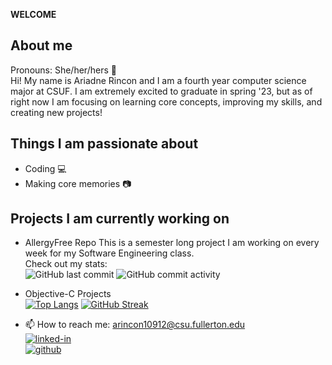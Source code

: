 **WELCOME**

## About me
Pronouns: She/her/hers :woman:  
Hi! My name is Ariadne Rincon and I am a fourth year computer science major at CSUF. I am extremely excited to graduate in spring '23, but as of right now I am focusing on learning core concepts, improving my skills, and creating new projects!

## Things I am passionate about
- Coding :computer:
- Making core memories :camera:

## Projects I am currently working on
- AllergyFree Repo 
This is a semester long project I am working on every week for my Software Engineering class.  
Check out my stats:   
![GitHub last commit](https://img.shields.io/github/last-commit/arincon10912/AllergyFree?style=for-the-badge)
![GitHub commit activity](https://img.shields.io/github/commit-activity/m/arincon10912/AllergyFree?style=for-the-badge)    
- Objective-C Projects                   
[![Top Langs](https://github-readme-stats.vercel.app/api/top-langs/?username=arincon10912&layout=compact&theme=highcontrast)](https://github.com/arincon10912/github-readme-stats)
[![GitHub Streak](https://github-readme-streak-stats.herokuapp.com/?user=arincon10912&theme=highcontrast)](https://git.io/streak-stats)

- 📫 How to reach me: arincon10912@csu.fullerton.edu   
[![linked-in](https://img.shields.io/badge/Linked_In-0077B5?style=for-the-badge&logo=LinkedIn&logoColor=white)](https://www.linkedin.com/in/ariadne-rincon/)  
[![github](https://img.shields.io/badge/GitHub-000000?style=for-the-badge&logo=GitHub&logoColor=white)](https://github.com/arincon10912)  
